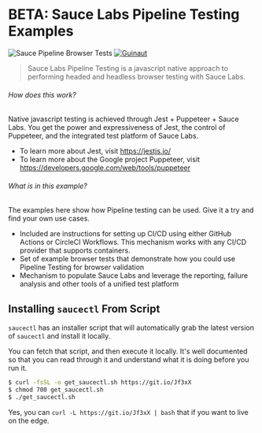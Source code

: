 # BETA: Sauce Labs Pipeline Testing Examples

<!-- [START badges] -->
![Sauce Pipeline Browser Tests](https://github.com/saucelabs/saucectl/workflows/Sauce%20Pipeline%20Browser%20Tests/badge.svg)
[![Guinaut](https://circleci.com/gh/saucelabs/saucectl.svg?style=svg)](https://app.circleci.com/pipelines/github/saucelabs/saucectl)
<!-- [END badges] -->


> Sauce Labs Pipeline Testing is a javascript native approach to performing headed and headless browser testing with Sauce Labs.

<!-- [START usecases] -->
###### How does this work?

Native javascript testing is achieved through Jest + Puppeteer + Sauce Labs.  You get the power and expressiveness of Jest, the control of Puppeteer, and the integrated test platform of Sauce Labs.

* To learn more about Jest, visit https://jestjs.io/
* To learn more about the Google project Puppeteer, visit https://developers.google.com/web/tools/puppeteer

###### What is in this example?

The examples here show how Pipeline testing can be used. Give it a try and find your own use cases.

* Included are instructions for setting up CI/CD using either GitHub Actions or CircleCI Workflows.  This mechanism works with any CI/CD provider that supports containers.
* Set of example browser tests that demonstrate how you could use Pipeline Testing for browser validation
* Mechanism to populate Sauce Labs and leverage the reporting, failure analysis and other tools of a unified test platform
<!-- [END usecases] -->

<!-- [START installing] -->
## Installing `saucectl` From Script

`saucectl` has an installer script that will automatically grab the latest version of `saucectl` and install it locally.

You can fetch that script, and then execute it locally. It's well documented so that you can read through it and understand what it is doing before you run it.

```sh
$ curl -fsSL -o get_saucectl.sh https://git.io/Jf3xX
$ chmod 700 get_saucectl.sh
$ ./get_saucectl.sh
```

Yes, you can `curl -L https://git.io/Jf3xX | bash` that if you want to live on the edge.
<!-- [END installing] -->

<!-- [START getstarted] -->
<!-- [END getstarted] -->